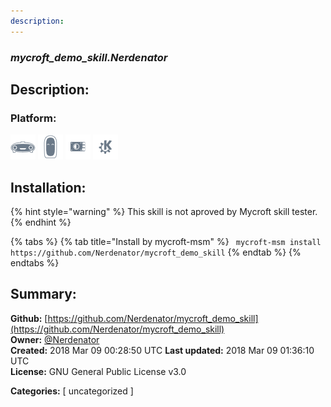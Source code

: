 ```yaml
---
description: 
---
```


### _mycroft_demo_skill.Nerdenator_  
## Description:  
  
  
  
### Platform:  
 ![Mark I](../.gitbook/assets/mark-1-icon.png)  ![Mark II](../.gitbook/assets/mark-2-icon.png)  ![Picroft](../.gitbook/assets/picroft-icon.png)  ![plasmoid](../.gitbook/assets/kde.png)   
## Installation:  
{% hint style="warning" %}
This skill is not aproved by Mycroft skill tester.
{% endhint %}
    
{% tabs %}
{% tab title="Install by mycroft-msm" %}
``` mycroft-msm install https://github.com/Nerdenator/mycroft_demo_skill```
{% endtab %}
  {% endtabs %}
    
## Summary:  
**Github:** [https://github.com/Nerdenator/mycroft_demo_skill](https://github.com/Nerdenator/mycroft_demo_skill)  
**Owner:** [@Nerdenator](https://github.com/Nerdenator)  
**Created:** 2018 Mar 09 00:28:50 UTC  **Last updated:** 2018 Mar 09 01:36:10 UTC  
**License:** GNU General Public License v3.0  
  
**Categories:** [ uncategorized ]   

